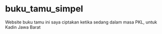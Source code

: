 # buku_tamu_simpel
Website buku tamu ini saya ciptakan ketika sedang dalam masa PKL, untuk Kadin Jawa Barat
